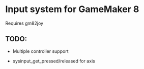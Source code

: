 # Input system for GameMaker 8
Requires gm82joy

## TODO:

* Multiple controller support

* sysinput_get_pressed/released for axis